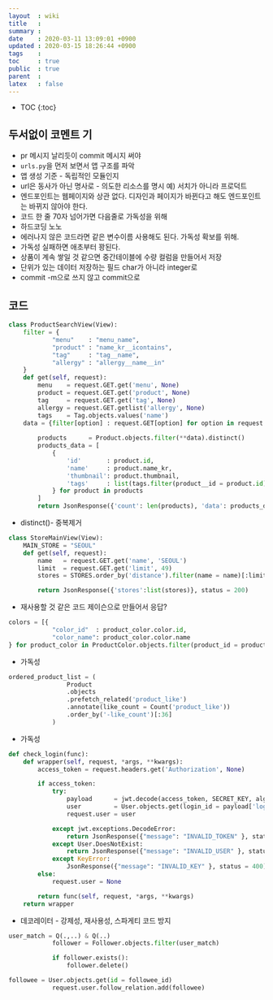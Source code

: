 ```yaml
---
layout  : wiki
title   : 
summary : 
date    : 2020-03-11 13:09:01 +0900
updated : 2020-03-15 18:26:44 +0900
tags    : 
toc     : true
public  : true
parent  : 
latex   : false
---
```

* TOC
{:toc}

## 두서없이 코멘트 기

- pr 메시지 날리듯이 commit 메시지 써야
- `urls.py`을 먼저 보면서 앱 구조를 파악
- 앱 생성 기준 - 독립적인 모듈인지
- url은 동사가 아닌 명사로 - 의도한 리소스를 명시 예) 서치가 아니라 프로덕트
- 엔드포인트는 웹페이지와 상관 없다. 디자인과 페이지가 바뀐다고 해도 엔드포인트는 바뀌지 않아야 한다.
- 코드 한 줄 70자 넘어가면 다음줄로 가독성을 위해
- 하드코딩 노노
- 에러나지 않은 코드라면 같은 변수이름 사용해도 된다. 가독성 확보를 위해.
- 가독성 실패하면 애초부터 꽝된다.
- 상품이 계속 쌓일 것 같으면 중간테이블에 수량 컬럼을 만들어서 저장
- 단위가 있는 데이터 저장하는 필드 char가 아니라 integer로
- commit -m으로 쓰지 않고 commit으로


## 코드

```python
class ProductSearchView(View):
    filter = {
	        "menu"    : "menu_name",
	        "product" : "name_kr__icontains",
	        "tag"     : "tag__name",
	        "allergy" : "allergy__name__in"
    }
    def get(self, request):
        menu    = request.GET.get('menu', None)
        product = request.GET.get('product', None)
        tag     = request.GET.get('tag', None) 
        allergy = request.GET.getlist('allergy', None)
        tags    = Tag.objects.values('name')
    data = {filter[option] : request.GET[option] for option in request.GET if option in filter}
        
        products      = Product.objects.filter(**data).distinct()
        products_data = [
            {   
                'id'       : product.id,
                'name'     : product.name_kr,
                'thumbnail': product.thumbnail,
                'tags'     : list(tags.filter(product__id = product.id))
            } for product in products
        ]
        return JsonResponse({'count': len(products), 'data': products_data}, status = 200)

```

- distinct()- 중복제거

```python
class StoreMainView(View):
    MAIN_STORE = "SEOUL"
    def get(self, request):
        name   = request.GET.get('name', 'SEOUL')
        limit  = request.GET.get('limit', 49)
        stores = STORES.order_by('distance').filter(name = name)[:limit]

        return JsonResponse({'stores':list(stores)}, status = 200)

```

- 재사용할 것 같은 코드 제이슨으로 만들어서 응답?

```python
colors = [{
            "color_id"  : product_color.color.id,
            "color_name": product_color.color.name
} for product_color in ProductColor.objects.filter(product_id = product_id).select_related('color').all()]
```

- 가독성

```python
ordered_product_list = (
                Product
                .objects
                .prefetch_related('product_like')
                .annotate(like_count = Count('product_like'))
                .order_by('-like_count')[:36]
            )
```

- 가독성


```python
def check_login(func):
    def wrapper(self, request, *args, **kwargs):
        access_token = request.headers.get('Authorization', None)

        if access_token:
            try:
                payload      = jwt.decode(access_token, SECRET_KEY, algorithm = 'HS256')
                user         = User.objects.get(login_id = payload['login_id'])
                request.user = user

            except jwt.exceptions.DecodeError:
                return JsonResponse({"message": "INVALID_TOKEN" }, status = 400)
            except User.DoesNotExist:
                return JsonResponse({"message": "INVALID_USER" }, status = 400)
            except KeyError:
                JsonResponse({"message": "INVALID_KEY" }, status = 400)
        else:
            request.user = None

        return func(self, request, *args, **kwargs)
    return wrapper
```

- 데코레이터 - 강제성, 재사용성, 스파게티 코드 방지

```python
user_match = Q(.,..) & Q(..)
            follower = Follower.objects.filter(user_match)

            if follower.exists():
                follower.delete()

followee = User.objects.get(id = followee_id)
            request.user.follow_relation.add(followee)
```
